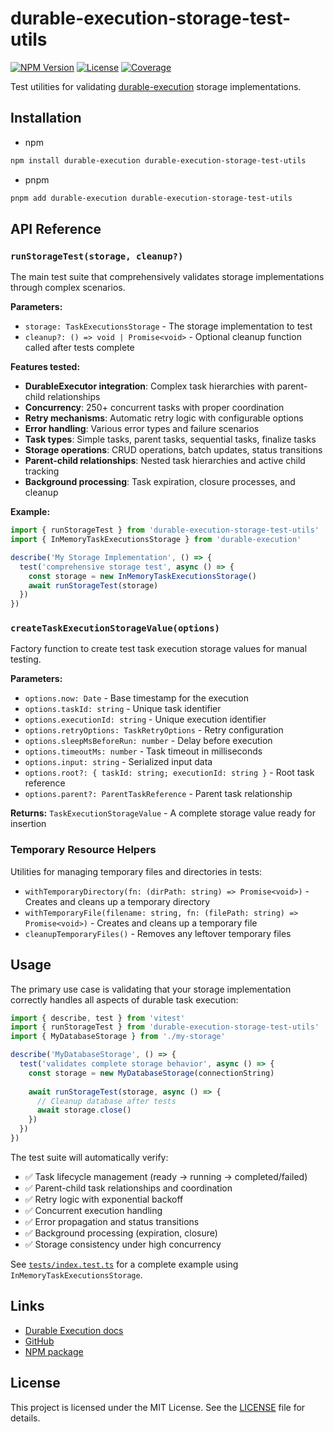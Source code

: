 # durable-execution-storage-test-utils

[![NPM Version](https://img.shields.io/npm/v/durable-execution-storage-test-utils)](https://www.npmjs.com/package/durable-execution-storage-test-utils)
[![License](https://img.shields.io/npm/l/durable-execution-storage-test-utils)](https://github.com/gpahal/durable-execution/blob/main/LICENSE)
[![Coverage](https://img.shields.io/codecov/c/github/gpahal/durable-execution/main?flag=durable-execution-storage-test-utils)](https://codecov.io/gh/gpahal/durable-execution?flag=durable-execution-storage-test-utils)

Test utilities for validating [durable-execution](https://github.com/gpahal/durable-execution) storage implementations.

## Installation

- npm

```bash
npm install durable-execution durable-execution-storage-test-utils
```

- pnpm

```bash
pnpm add durable-execution durable-execution-storage-test-utils
```

## API Reference

### `runStorageTest(storage, cleanup?)`

The main test suite that comprehensively validates storage implementations through complex scenarios.

**Parameters:**
- `storage: TaskExecutionsStorage` - The storage implementation to test
- `cleanup?: () => void | Promise<void>` - Optional cleanup function called after tests complete

**Features tested:**
- **DurableExecutor integration**: Complex task hierarchies with parent-child relationships
- **Concurrency**: 250+ concurrent tasks with proper coordination
- **Retry mechanisms**: Automatic retry logic with configurable options
- **Error handling**: Various error types and failure scenarios
- **Task types**: Simple tasks, parent tasks, sequential tasks, finalize tasks
- **Storage operations**: CRUD operations, batch updates, status transitions
- **Parent-child relationships**: Nested task hierarchies and active child tracking
- **Background processing**: Task expiration, closure processes, and cleanup

**Example:**
```ts
import { runStorageTest } from 'durable-execution-storage-test-utils'
import { InMemoryTaskExecutionsStorage } from 'durable-execution'

describe('My Storage Implementation', () => {
  test('comprehensive storage test', async () => {
    const storage = new InMemoryTaskExecutionsStorage()
    await runStorageTest(storage)
  })
})
```

### `createTaskExecutionStorageValue(options)`

Factory function to create test task execution storage values for manual testing.

**Parameters:**
- `options.now: Date` - Base timestamp for the execution
- `options.taskId: string` - Unique task identifier
- `options.executionId: string` - Unique execution identifier
- `options.retryOptions: TaskRetryOptions` - Retry configuration
- `options.sleepMsBeforeRun: number` - Delay before execution
- `options.timeoutMs: number` - Task timeout in milliseconds
- `options.input: string` - Serialized input data
- `options.root?: { taskId: string; executionId: string }` - Root task reference
- `options.parent?: ParentTaskReference` - Parent task relationship

**Returns:** `TaskExecutionStorageValue` - A complete storage value ready for insertion

### Temporary Resource Helpers

Utilities for managing temporary files and directories in tests:

- `withTemporaryDirectory(fn: (dirPath: string) => Promise<void>)` - Creates and cleans up a temporary directory
- `withTemporaryFile(filename: string, fn: (filePath: string) => Promise<void>)` - Creates and cleans up a temporary file
- `cleanupTemporaryFiles()` - Removes any leftover temporary files

## Usage

The primary use case is validating that your storage implementation correctly handles all aspects of durable task execution:

```ts
import { describe, test } from 'vitest'
import { runStorageTest } from 'durable-execution-storage-test-utils'
import { MyDatabaseStorage } from './my-storage'

describe('MyDatabaseStorage', () => {
  test('validates complete storage behavior', async () => {
    const storage = new MyDatabaseStorage(connectionString)
    
    await runStorageTest(storage, async () => {
      // Cleanup database after tests
      await storage.close()
    })
  })
})
```

The test suite will automatically verify:
- ✅ Task lifecycle management (ready → running → completed/failed)
- ✅ Parent-child task relationships and coordination
- ✅ Retry logic with exponential backoff
- ✅ Concurrent execution handling
- ✅ Error propagation and status transitions
- ✅ Background processing (expiration, closure)
- ✅ Storage consistency under high concurrency

See [`tests/index.test.ts`](./tests/index.test.ts) for a complete example using `InMemoryTaskExecutionsStorage`.

## Links

- [Durable Execution docs](https://gpahal.github.io/durable-execution)
- [GitHub](https://github.com/gpahal/durable-execution)
- [NPM package](https://www.npmjs.com/package/durable-execution-storage-test-utils)

## License

This project is licensed under the MIT License. See the
[LICENSE](https://github.com/gpahal/durable-execution/blob/main/LICENSE) file for details.
